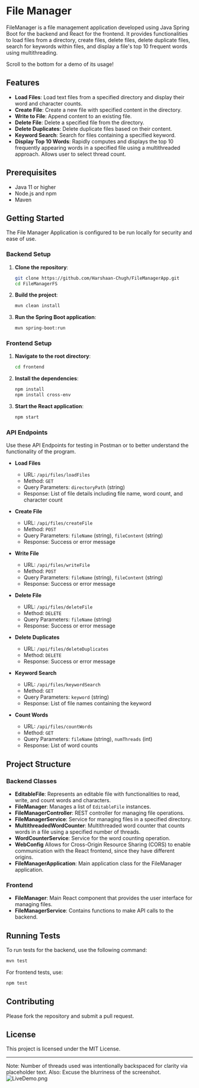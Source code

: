 # File Manager

FileManager is a file management application developed using Java Spring Boot for the backend and React for the frontend. It provides functionalities to load files from a directory, create files, delete files, delete duplicate files, search for keywords within files, and display a file's top 10 frequent words using multithreading.

Scroll to the bottom for a demo of its usage!

## Features

- **Load Files**: Load text files from a specified directory and display their word and character counts.
- **Create File**: Create a new file with specified content in the directory.
- **Write to File**: Append content to an existing file.
- **Delete File**: Delete a specified file from the directory.
- **Delete Duplicates**: Delete duplicate files based on their content.
- **Keyword Search**: Search for files containing a specified keyword.
- **Display Top 10 Words**: Rapidly computes and displays the top 10 frequently appearing words in a specified file using a multithreaded approach. Allows user to select thread count.

## Prerequisites

- Java 11 or higher
- Node.js and npm
- Maven

## Getting Started
The File Manager Application is configured to be run locally for security and ease of use.
### Backend Setup

1. **Clone the repository**:
    ```sh
    git clone https://github.com/Harshaan-Chugh/FileManagerApp.git
    cd FileManagerFS
    ```

2. **Build the project**:
    ```sh
    mvn clean install
    ```

3. **Run the Spring Boot application**:
    ```sh
    mvn spring-boot:run
    ```

### Frontend Setup

1. **Navigate to the root directory**:
    ```sh
    cd frontend
    ```

2. **Install the dependencies**:
    ```sh
    npm install
    npm install cross-env 
    ```

3. **Start the React application**:
    ```sh
    npm start
    ```

### API Endpoints
Use these API Endpoints for testing in Postman or to better understand the functionality of the program. 
- **Load Files**
    - URL: `/api/files/loadFiles`
    - Method: `GET`
    - Query Parameters: `directoryPath` (string)
    - Response: List of file details including file name, word count, and character count

- **Create File**
    - URL: `/api/files/createFile`
    - Method: `POST`
    - Query Parameters: `fileName` (string), `fileContent` (string)
    - Response: Success or error message

- **Write File**
    - URL: `/api/files/writeFile`
    - Method: `POST`
    - Query Parameters: `fileName` (string), `fileContent` (string)
    - Response: Success or error message

- **Delete File**
    - URL: `/api/files/deleteFile`
    - Method: `DELETE`
    - Query Parameters: `fileName` (string)
    - Response: Success or error message

- **Delete Duplicates**
    - URL: `/api/files/deleteDuplicates`
    - Method: `DELETE`
    - Response: Success or error message

- **Keyword Search**
    - URL: `/api/files/keywordSearch`
    - Method: `GET`
    - Query Parameters: `keyword` (string)
    - Response: List of file names containing the keyword

- **Count Words**
    - URL: `/api/files/countWords`
    - Method: `GET`
    - Query Parameters: `fileName` (string), `numThreads` (int)
    - Response: List of word counts

## Project Structure

### Backend Classes

- **EditableFile**: Represents an editable file with functionalities to read, write, and count words and characters.
- **FileManager**: Manages a list of `EditableFile` instances.
- **FileManagerController**: REST controller for managing file operations.
- **FileManagerService**: Service for managing files in a specified directory.
- **MultithreadedWordCounter**: Multithreaded word counter that counts words in a file using a specified number of threads.
- **WordCounterService**: Service for the word counting operation.
- **WebConfig** Allows for Cross-Origin Resource Sharing (CORS) to enable communication with the React frontend, since they have different origins.
- **FileManagerApplication**: Main application class for the FileManager application.

### Frontend

- **FileManager**: Main React component that provides the user interface for managing files.
- **FileManagerService**: Contains functions to make API calls to the backend.

## Running Tests

To run tests for the backend, use the following command:
```sh
mvn test
```

For frontend tests, use:
```sh
npm test
```

## Contributing

Please fork the repository and submit a pull request.

## License

This project is licensed under the MIT License.

-----------------------------------------------
Note: Number of threads used was intentionally backspaced for clarity via placeholder text.
Also: Excuse the blurriness of the screenshot.
![LiveDemo.png](demo.png)